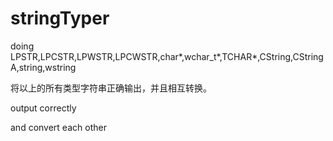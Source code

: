 # stringTyper
doing LPSTR,LPCSTR,LPWSTR,LPCWSTR,char*,wchar_t*,TCHAR*,CString,CStringA,string,wstring



将以上的所有类型字符串正确输出，并且相互转换。



output correctly

and convert each other

